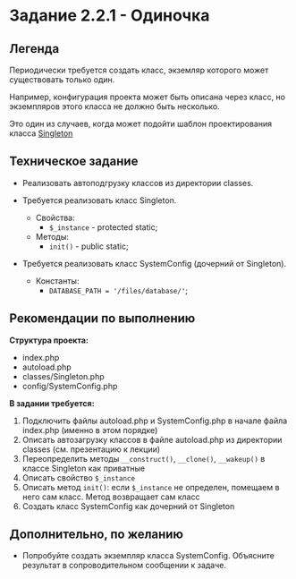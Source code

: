 # Задание 2.2.1 - Одиночка

## Легенда
Периодически требуется создать класс, экземляр которого может существовать только один.

Например, конфигурация проекта может быть описана через класс, но экземпляров этого класса не должно быть несколько.

Это один из случаев, когда может подойти шаблон проектирования класса [Singleton](https://ru.wikipedia.org/wiki/Одиночка_(шаблон_проектирования))

## Техническое задание
- Реализовать автоподгрузку классов из директории classes.
- Требуется реализовать класс Singleton.
  - Свойства:
    - `$_instance` - protected static;
  - Методы:
    - `init()` - public static;

- Требуется реализовать класс SystemConfig (дочерний от Singleton).
  - Константы:
    - `DATABASE_PATH = '/files/database/'`;

## Рекомендации по выполнению
**Cтруктура проекта:** 
- index.php
- autoload.php
- classes/Singleton.php
- config/SystemConfig.php

**В задании требуется:**
1. Подключить файлы autoload.php и SystemConfig.php в начале файла index.php (именно в этом порядке)
2. Описать автозагрузку классов в файле autoload.php из директории classes (см. презентацию к лекции)
3. Переопределить методы `__construct()`, `__clone()`, `__wakeup()` в классе Singleton как приватные
4. Описать свойство `$_instance`
5. Описать метод `init()`:
если `$_instance` не определен, помещаем в него сам класс. Метод возвращает сам класс
6. Создать класс SystemConfig как дочерний от Singleton

## Дополнительно, по желанию

- Попробуйте создать экземпляр класса SystemConfig. Объясните результат в сопроводительном сообщении к задаче.